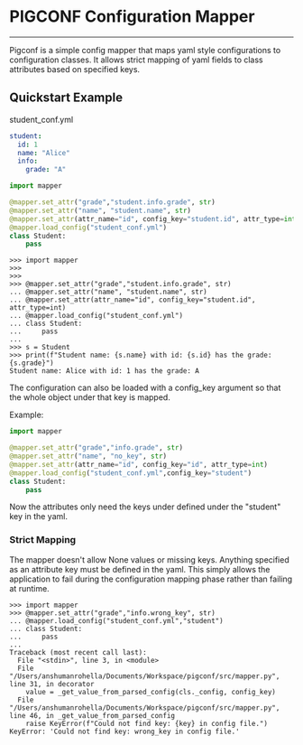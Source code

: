 # PIGCONF Configuration Mapper

---

Pigconf is a simple config mapper that maps yaml style configurations to configuration classes. It allows strict mapping
of yaml fields to class attributes based on specified keys.

## Quickstart Example

student_conf.yml
```yaml
student:
  id: 1
  name: "Alice"
  info:
    grade: "A"
```
```python
import mapper

@mapper.set_attr("grade","student.info.grade", str)
@mapper.set_attr("name", "student.name", str)
@mapper.set_attr(attr_name="id", config_key="student.id", attr_type=int)
@mapper.load_config("student_conf.yml")
class Student:
    pass
```

```shell
>>> import mapper
>>> 
>>> 
>>> @mapper.set_attr("grade","student.info.grade", str)
... @mapper.set_attr("name", "student.name", str)
... @mapper.set_attr(attr_name="id", config_key="student.id", attr_type=int)
... @mapper.load_config("student_conf.yml")
... class Student:
...     pass
... 
>>> s = Student
>>> print(f"Student name: {s.name} with id: {s.id} has the grade: {s.grade}")
Student name: Alice with id: 1 has the grade: A

```

The configuration can also be loaded with a config_key argument so that the whole
object under that key is mapped. 

Example:

```python
import mapper

@mapper.set_attr("grade","info.grade", str)
@mapper.set_attr("name", "no_key", str)
@mapper.set_attr(attr_name="id", config_key="id", attr_type=int)
@mapper.load_config("student_conf.yml",config_key="student")
class Student:
    pass
```

Now the attributes only need the keys under defined under the "student" key in the yaml.

### Strict Mapping

The mapper doesn't allow None values or missing keys. Anything specified as an attribute 
key must be defined in the yaml. This simply allows the application to fail during the configuration 
mapping phase rather than failing at runtime.

```shell
>>> import mapper
>>> @mapper.set_attr("grade","info.wrong_key", str)
... @mapper.load_config("student_conf.yml","student")
... class Student:
...     pass
... 
Traceback (most recent call last):
  File "<stdin>", line 3, in <module>
  File "/Users/anshumanrohella/Documents/Workspace/pigconf/src/mapper.py", line 31, in decorator
    value = _get_value_from_parsed_config(cls._config, config_key)
  File "/Users/anshumanrohella/Documents/Workspace/pigconf/src/mapper.py", line 46, in _get_value_from_parsed_config
    raise KeyError(f"Could not find key: {key} in config file.")
KeyError: 'Could not find key: wrong_key in config file.'

```

